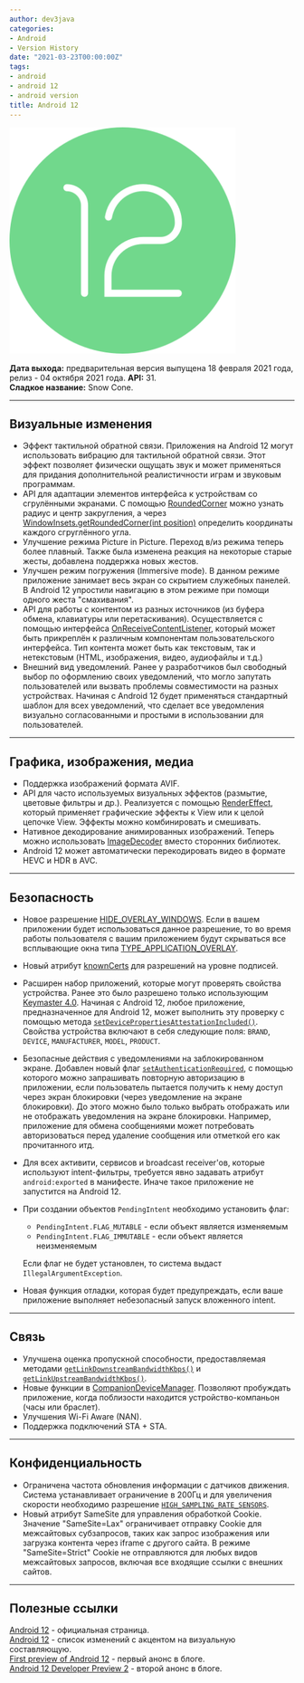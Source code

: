 ```yaml
---
author: dev3java
categories:
- Android
- Version History
date: "2021-03-23T00:00:00Z"
tags:
- android
- android 12
- android version
title: Android 12
---
```


<img src="/assets/img/posts/android/version/android-12.svg" alt="android 12 logo" height="400"/>

**Дата выхода:** предварительная версия выпущена 18 февраля 2021 года, релиз - 04 октября 2021 года.
**API:** 31.  
**Сладкое название:** Snow Cone.

***

## Визуальные изменения

- Эффект тактильной обратной связи. Приложения на Android 12 могут использовать вибрацию для тактильной обратной связи. Этот эффект позволяет физически ощущать звук и может применяться для придания дополнительной реалистичности играм и звуковым программам.
- API для адаптации элементов интерфейса к устройствам со сгрулёнными экранами. С помощью [RoundedCorner][rounded-corner] можно узнать радиус и центр закругления, а через [WindowInsets.getRoundedCorner(int position)][get-rounded-corner] определить координаты каждого сгруглённого угла.
- Улучшение режима Picture in Picture. Переход в/из режима теперь более плавный. Также была изменена реакция на некоторые старые жесты, добавлена поддержка новых жестов.
- Улучшен режим погружения (Immersive mode). В данном режиме приложение занимает весь экран со скрытием служебных панелей. В Android 12 упростили навигацию в этом режиме при помощи одного жеста "смахивания".
- API для работы с контентом из разных источников (из буфера обмена, клавиатуры или перетаскивания). Осуществляется с помощью интерфейса [OnReceiveContentListener][on-receive-content-listener], который может быть прикреплён к различным компонентам пользовательского интерфейса. Тип контента может быть как текстовым, так и нетекстовым (HTML, изображения, видео, аудиофайлы и т.д.)
- Внешний вид уведомлений. Ранее у разработчиков был свободный выбор по оформлению своих уведомлений, что могло запутать пользователей или вызвать проблемы совместимости на разных устройствах. Начиная с Android 12 будет применяться стандартный шаблон для всех уведомлений, что сделает все уведомления визуально согласованными и простыми в использовании для пользователей.

***

## Графика, изображения, медиа

- Поддержка изображений формата AVIF.
- API для часто используемых визуальных эффектов (размытие, цветовые фильтры и др.). Реализуется с помощью [RenderEffect][render-effect], который применяет графические эффекты к View или к целой цепочке View. Эффекты можно комбинировать и смешивать.
- Нативное декодирование анимированных изображений. Теперь можно использовать [ImageDecoder][image-decoder] вместо сторонних библиотек.
- Android 12 может автоматически перекодировать видео в формате HEVC и HDR в AVC.

***

## Безопасность

- Новое разрешение [HIDE_OVERLAY_WINDOWS][hide-overlay-windows]. Если в вашем приложении будет использоваться данное разрешение, то во время работы пользователя с вашим приложением будут скрываться все всплывающие окна типа [TYPE_APPLICATION_OVERLAY][type-application-overlay].
- Новый атрибут [knownCerts][known-certs] для разрешений на уровне подписей.
- Расширен набор приложений, которые могут проверять свойства устройства. Ранее это было разрешено только использующим [Keymaster 4.0][keymaster-4.0]. Начиная с Android 12, любое приложение, предназначенное для Android 12, может выполнить эту проверку с помощью метода [`setDevicePropertiesAttestationIncluded()`][device-properties-attestation]. Свойства устройства включают в себя следующие поля: `BRAND`, `DEVICE`, `MANUFACTURER`, `MODEL`, `PRODUCT`.
- Безопасные действия с уведомлениями на заблокированном экране. Добавлен новый флаг [`setAuthenticationRequired`][authentication-required], с помощью которого можно запрашивать повторную авторизацию в приложении, если пользователь пытается получить к нему доступ через экран блокировки (через уведомление на экране блокировки). До этого можно было только выбрать отображать или не отображать уведомления на экране блокировки. Например, приложение для обмена сообщениями может потребовать авторизоваться перед удаление сообщения или отметкой его как прочитанного итд.
- Для всех активити, сервисов и broadcast receiver'ов, которые используют intent-фильтры, требуется явно задавать атрибут `android:exported` в манифесте. Иначе такое приложение не запустится на Android 12.
- При создании объектов `PendingIntent` необходимо установить флаг:
  - `PendingIntent.FLAG_MUTABLE` - если объект является изменяемым
  - `PendingIntent.FLAG_IMMUTABLE` - если объект является неизменяемым

  Если флаг не будет установлен, то система выдаст `IllegalArgumentException`.
- Новая функция отладки, которая будет предупреждать, если ваше приложение выполняет небезопасный запуск вложенного intent.

***

## Связь

- Улучшена оценка пропускной способности, предоставляемая методами [`getLinkDownstreamBandwidthKbps()`][link-downstream] и [`getLinkUpstreamBandwidthKbps()`][link-upstream].
- Новые функции в [CompanionDeviceManager][companion-device-manager]. Позволяют пробуждать приложение, когда поблизости находится устройство-компаньон (часы или браслет).
- Улучшения Wi-Fi Aware (NAN).
- Поддержка подключений STA + STA.

***

## Конфиденциальность

- Ограничена частота обновления информации с датчиков движения. Система устанавливает ограничение в 200Гц и для увеличения скорости необходимо разрешение [`HIGH_SAMPLING_RATE_SENSORS`][high-sampling-rate--sensors].
- Новый атрибут SameSite для управления обработкой Cookie. Значение "SameSite=Lax" ограничивает отправку Cookie для межсайтовых субзапросов, таких как запрос изображения или загрузка контента через iframe с другого сайта. В режиме "SameSite=Strict" Cookie не отправляются для любых видов межсайтовых запросов, включая все входящие ссылки с внешних сайтов.

***

## Полезные ссылки

[Android 12](https://developer.android.com/about/versions/12 "developer.android.com") - официальная страница.  
[Android 12][android-12-visual] - список изменений с акцентом на визуальную составляющую.  
[First preview of Android 12](https://android-developers.googleblog.com/2021/02/android-12-dp1.html "android-developers.googleblog.com") - первый анонс в блоге.  
[Android 12 Developer Preview 2](https://android-developers.googleblog.com/2021/03/android-12-developer-preview-2.html "android-developers.googleblog.com") - второй анонс в блоге.


[authentication-required]: https://developer.android.com/reference/android/app/Notification.Action.Builder#setAuthenticationRequired(boolean) "developer.android.com"
[companion-device-manager]: https://developer.android.com/reference/android/companion/CompanionDeviceManager "developer.android.com"
[device-properties-attestation]: https://developer.android.com/reference/android/security/keystore/KeyGenParameterSpec.Builder#setDevicePropertiesAttestationIncluded(boolean) "developer.android.com"
[get-rounded-corner]: https://developer.android.com/reference/android/view/Display#getRoundedCorner(int) "developer.android.com"
[hide-overlay-windows]: https://developer.android.com/reference/android/Manifest.permission#HIDE_OVERLAY_WINDOWS "developer.android.com"
[high-sampling-rate--sensors]: https://developer.android.com/reference/android/Manifest.permission#HIGH_SAMPLING_RATE_SENSORS "developer.android.com"
[image-decoder]: https://developer.android.com/ndk/reference/group/image-decoder "developer.android.com"
[keymaster-4.0]: https://source.android.com/security/keystore "source.android.com"
[known-certs]: https://developer.android.com/reference/android/R.attr#knownCerts "developer.android.com"
[link-downstream]: https://developer.android.com/reference/android/net/NetworkCapabilities#getLinkDownstreamBandwidthKbps() "developer.android.com"
[link-upstream]: https://developer.android.com/reference/android/net/NetworkCapabilities#getLinkUpstreamBandwidthKbps() "developer.android.com"
[on-receive-content-listener]: https://developer.android.com/reference/android/view/OnReceiveContentListener "developer.android.com"
[render-effect]: https://developer.android.com/reference/android/graphics/RenderEffect "developer.android.com"
[rounded-corner]: https://developer.android.com/reference/android/view/RoundedCorner?hl=en "developer.android.com"
[type-application-overlay]: https://developer.android.com/reference/android/view/WindowManager.LayoutParams#TYPE_APPLICATION_OVERLAY "developer.android.com"
[android-12-visual]: https://www.android.com/android-12/ "android.com"
